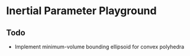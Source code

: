 # Inertial Parameter Playground

## Todo
* Implement minimum-volume bounding ellipsoid for convex polyhedra
